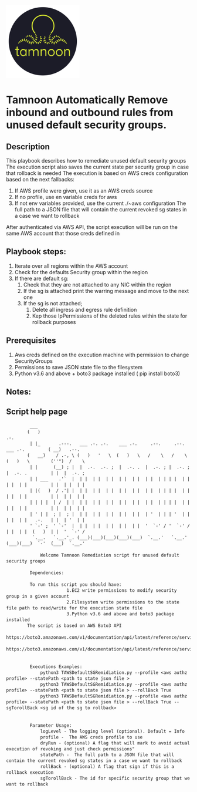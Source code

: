 
<img src="../images/icons/Tamnoon.png" width="200"/>

# Tamnoon Automatically Remove inbound and outbound rules from unused default security groups.

## Description
This playbook describes how to remediate unused default security groups 
The execution script also saves the current state per security group in case that rollback is needed
The execution is based on AWS creds configuration based on the next fallbacks:
1. If AWS profile were given, use it as an AWS creds source
2. If no profile, use en variable creds for aws 
3. If not env variables provided, use the current ./~aws configuration
The full path to a JSON file that will contain the current revoked sg states in a case we want to rollback

After authenticated via AWS API, the script execution will be run on the same AWS account that those creds defined in 

## Playbook steps:
1. Iterate over all regions within the AWS account 
2. Check for the defaults Security group within the region 
3. If there are default sg:
   1. Check that they are not attached to any NIC within the region 
   2. If the sg is attached print the warring message and move to the next one 
   3. If the sg is not attached;
      1. Delete all ingress and egress rule definition 
      2. Kep those IpPermissions of the deleted rules within the state for rollback purposes
      
## Prerequisites 
1. Aws creds defined on the execution machine with permission to change SecurityGroups
2. Permissions to save JSON state file to the filesystem 
3. Python v3.6  and above + boto3 package installed ( pip install boto3)

## Notes:


## Script help page 

			 ___                                                                                           
			(   )                                                                            .-.           
			 | |_       .---.   ___ .-. .-.    ___ .-.     .--.     .--.    ___ .-.         ( __)   .--.   
			(   __)    / .-, \ (   )   '   \  (   )   \   /    \   /    \  (   )   \        (''")  /    \  
			 | |      (__) ; |  |  .-.  .-. ;  |  .-. .  |  .-. ; |  .-. ;  |  .-. .         | |  |  .-. ; 
			 | | ___    .'`  |  | |  | |  | |  | |  | |  | |  | | | |  | |  | |  | |         | |  | |  | | 
			 | |(   )  / .'| |  | |  | |  | |  | |  | |  | |  | | | |  | |  | |  | |         | |  | |  | | 
			 | | | |  | /  | |  | |  | |  | |  | |  | |  | |  | | | |  | |  | |  | |         | |  | |  | | 
			 | ' | |  ; |  ; |  | |  | |  | |  | |  | |  | '  | | | '  | |  | |  | |   .-.   | |  | '  | | 
			 ' `-' ;  ' `-'  |  | |  | |  | |  | |  | |  '  `-' / '  `-' /  | |  | |  (   )  | |  '  `-' / 
			  `.__.   `.__.'_. (___)(___)(___)(___)(___)  `.__.'   `.__.'  (___)(___)  `-'  (___)  `.__.'  

        		 Welcome Tamnoon Remediation script for unused default security groups 

			 Dependencies:
				 
			 To run this script you should have:		
                           1.EC2 write permissions to modify security group in a given account				 
                           2.Filesystem write permissions to the state file path to read/write for the execution state file				 
                           3.Python v3.6 and above and boto3 package installed
            The script is based on AWS Boto3 API 
				 https://boto3.amazonaws.com/v1/documentation/api/latest/reference/services/ec2.html#EC2.SecurityGroup.revoke_ingress				
                              https://boto3.amazonaws.com/v1/documentation/api/latest/reference/services/ec2.html#EC2.SecurityGroup.revoke_egress


			 Executions Examples:
				 python3 TAWSDefaultSGRemidiation.py --profile <aws authz profile> --statePath <path to state json file > 
				 python3 TAWSDefaultSGRemidiation.py --profile <aws authz profile> --statePath <path to state json file > --rollBack True
				 python3 TAWSDefaultSGRemidiation.py --profile <aws authz profile> --statePath <path to state json file > --rollBack True --sgTorollBack <sg id of the sg to rollback>


			 Parameter Usage:
				 logLevel - The logging level (optional). Default = Info
				 profile -  The AWS creds profile to use
				 dryRun - (optional) A flag that will mark to avoid actual execution of revoking and just check permissions"
				 statePath -  The full path to a JSON file that will contain the current revoked sg states in a case we want to rollback
				 rollBack - (optional) A flag that sign if this is a rollback execution
				 sgTorollBack - The id for specific security group that we want to rollback